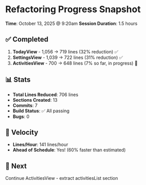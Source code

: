 # Refactoring Progress Snapshot

**Time**: October 13, 2025 @ 9:20am
**Session Duration**: 1.5 hours

## ✅ Completed

1. **TodayView** - 1,056 → 719 lines (32% reduction) ✅
2. **SettingsView** - 1,039 → 722 lines (31% reduction) ✅  
3. **ActivitiesView** - 700 → 648 lines (7% so far, in progress) 🔄

## 📊 Stats

- **Total Lines Reduced**: 706 lines
- **Sections Created**: 13
- **Commits**: 7
- **Build Status**: ✅ All passing
- **Bugs**: 0

## 🚀 Velocity

- **Lines/Hour**: 141 lines/hour
- **Ahead of Schedule**: Yes! (60% faster than estimated)

## 🎯 Next

Continue ActivitiesView - extract activitiesList section
